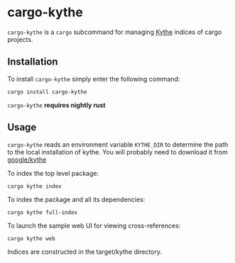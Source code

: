# cargo-kythe

`cargo-kythe` is a `cargo` subcommand for managing [Kythe](https://kythe.io)
indices of cargo projects.

## Installation

To install `cargo-kythe` simply enter the following command:

```
cargo install cargo-kythe
```

`cargo-kythe` **requires nightly rust**

## Usage

`cargo-kythe` reads an environment variable `KYTHE_DIR` to determine the path to
the local installation of kythe. You will probably need to download it from
[google/kythe](https://github.com/google/kythe/releases)

To index the top level package:

```
cargo kythe index
```

To index the package and all its dependencies:

```
cargo kythe full-index
```

To launch the sample web UI for viewing cross-references:

```
cargo kythe web
```

Indices are constructed in the target/kythe directory.
